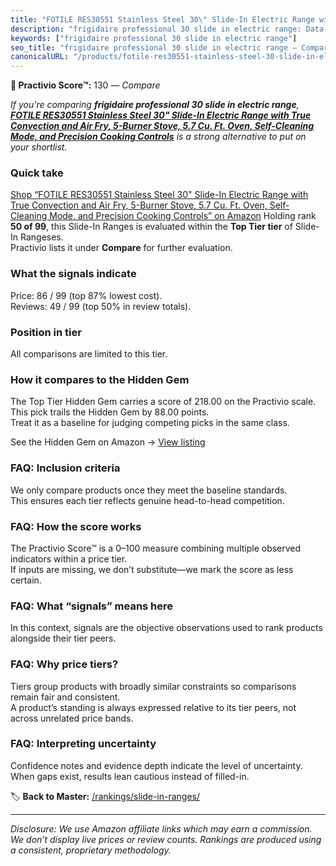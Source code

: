 ```yaml
---
title: "FOTILE RES30551 Stainless Steel 30\" Slide-In Electric Range with True Convection and Air Fry, 5-Burner Stove, 5.7 Cu. Ft. Oven, Self-Cleaning Mode, and Precision Cooking Controls"
description: "frigidaire professional 30 slide in electric range: Data-driven ranking using the Practivio Score™. Positioned by quality, value, demand, findability, momentum."
keywords: ["frigidaire professional 30 slide in electric range"]
seo_title: "frigidaire professional 30 slide in electric range — Compare (2025)"
canonicalURL: "/products/fotile-res30551-stainless-steel-30-slide-in-electric-range-with-true-convection-and-air-fry-5-burner-stove-57-cu-ft-oven-self-cleaning-mode-and-precision-cooking-controls-B0DY69RD9P/"
---
```


**🛒 Practivio Score™:** 130 — _Compare_


*If you're comparing **frigidaire professional 30 slide in electric range**, **[FOTILE RES30551 Stainless Steel 30" Slide-In Electric Range with True Convection and Air Fry, 5-Burner Stove, 5.7 Cu. Ft. Oven, Self-Cleaning Mode, and Precision Cooking Controls](https://www.amazon.com/dp/B0DY69RD9P?tag=practivio-20)** is a strong alternative to put on your shortlist.*
### Quick take
[Shop “FOTILE RES30551 Stainless Steel 30" Slide-In Electric Range with True Convection and Air Fry, 5-Burner Stove, 5.7 Cu. Ft. Oven, Self-Cleaning Mode, and Precision Cooking Controls” on Amazon](https://www.amazon.com/dp/B0DY69RD9P?tag=practivio-20)
Holding rank **50 of 99**, this Slide-In Ranges is evaluated within the **Top Tier tier** of Slide-In Rangeses.  
Practivio lists it under **Compare** for further evaluation.

### What the signals indicate
Price: 86 / 99 (top 87% lowest cost).  
Reviews: 49 / 99 (top 50% in review totals).  

### Position in tier
All comparisons are limited to this tier.

### How it compares to the Hidden Gem
The Top Tier Hidden Gem carries a score of 218.00 on the Practivio scale.  
This pick trails the Hidden Gem by 88.00 points.  
Treat it as a baseline for judging competing picks in the same class.  

See the Hidden Gem on Amazon → [View listing](https://www.amazon.com/dp/B088FZHKKL?tag=practivio-20)

### FAQ: Inclusion criteria
We only compare products once they meet the baseline standards.  
This ensures each tier reflects genuine head-to-head competition.

### FAQ: How the score works
The Practivio Score™ is a 0–100 measure combining multiple observed indicators within a price tier.  
If inputs are missing, we don’t substitute—we mark the score as less certain.

### FAQ: What “signals” means here
In this context, signals are the objective observations used to rank products alongside their tier peers.

### FAQ: Why price tiers?
Tiers group products with broadly similar constraints so comparisons remain fair and consistent.  
A product’s standing is always expressed relative to its tier peers, not across unrelated price bands.

### FAQ: Interpreting uncertainty
Confidence notes and evidence depth indicate the level of uncertainty.  
When gaps exist, results lean cautious instead of filled-in.

<!-- Missing template for Compare/CompareWithinPriceClass -->


🏷️ **Back to Master:** [/rankings/slide-in-ranges/](/rankings/slide-in-ranges/)

---
_Disclosure: We use Amazon affiliate links which may earn a commission. We don’t display live prices or review counts. Rankings are produced using a consistent, proprietary methodology._
